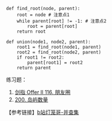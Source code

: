 ```
def find_root(node, parent):
    root = node # 注意点1
    while parent[root] != -1: # 注意点2
        root = parent[root]
    return root

def union(node1, node2, parent):
    root1 = find_root(node1, parent)
    root2 = find_root(node2, parent)
    if root1 != root2:
        parent[root1] = root2
    return parent
```
练习题：
1. [剑指 Offer II 116. 朋友圈](https://leetcode-cn.com/problems/bLyHh0/)
2. [200. 岛屿数量](https://leetcode-cn.com/problems/number-of-islands/)

【参考链接】[b站灯笼哥-并查集](https://www.bilibili.com/video/BV13t411v7Fs?from=search&seid=16173079702513266370&spm_id_from=333.337.0.0)